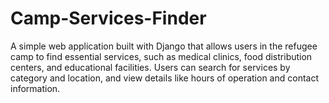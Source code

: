 # Camp-Services-Finder
A simple web application built with Django that allows users in the refugee camp to find essential services, such as medical clinics, food distribution centers, and educational facilities. Users can search for services by category and location, and view details like hours of operation and contact information.
